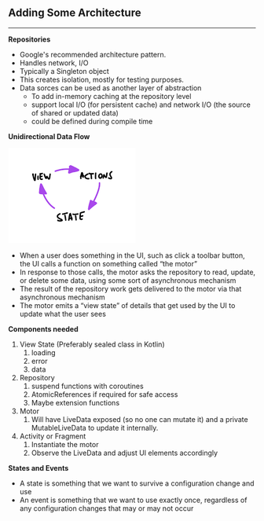 **Adding Some Architecture**
----------------------------
****
**Repositories**
- Google's recommended architecture pattern.
- Handles network, I/O
- Typically a Singleton object
- This creates isolation, mostly for testing purposes.
- Data sorces can be used as another layer of abstraction
  - To add in-memory caching at the repository level
  - support local I/O (for persistent cache) and network I/O (the source of shared or updated data)
  - could be defined during compile time 

**Unidirectional Data Flow**
 
 ![UDF](images/udf.png)
- When a user does something in the UI, such as click a toolbar button, the UI calls a function on something called “the motor”
- In response to those calls, the motor asks the repository to read, update, or delete some data, using some sort of asynchronous mechanism
- The result of the repository work gets delivered to the motor via that asynchronous mechanism
- The motor emits a “view state” of details that get used by the UI to update
what the user sees

**Components needed**
1. View State (Preferably sealed class in Kotlin)
   1. loading
   2. error
   3. data
2. Repository
   1. suspend functions with coroutines
   2. AtomicReferences if required for safe access
   3. Maybe extension functions
3. Motor
   1. Will have LiveData exposed (so no one can mutate it) and a private MutableLiveData to update it internally.
4. Activity or Fragment
   1. Instantiate the motor
   2. Observe the LiveData and adjust UI elements accordingly

**States and Events**

- A state is something that we want to survive a configuration change and use
- An event is something that we want to use exactly once, regardless of any
configuration changes that may or may not occur


